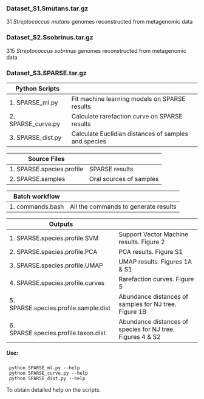 ### Dataset_S1.Smutans.tar.gz
31 _Streptococcus mutans_ genomes reconstructed from metagenomic data

### Dataset_S2.Ssobrinus.tar.gz
315 _Streptococcus sobrinus_ genomes reconstructed from metagenomic data

### Dataset_S3.SPARSE.tar.gz
|**Python Scripts** |      |
|----------------|------|
|1. SPARSE_ml.py   | Fit machine learning models on SPARSE results |
|2. SPARSE_curve.py| Calculate rarefaction curve on SPARSE results |
|3. SPARSE_dist.py | Calculate Euclidian distances of samples and species|

|**Source Files**  |      |
|----------------|------|
|1. SPARSE.species.profile| SPARSE results |
|2. SPARSE.samples| Oral sources of samples |

|**Batch workflow**| |
|----------------|------|
|1. commands.bash| All the commands to generate results |

|**Outputs**| |
|----------------|------|
|1. SPARSE.species.profile.SVM| Support Vector Machine results. Figure 2 |
|2. SPARSE.species.profile.PCA| PCA results. Figure S1 |
|3. SPARSE.species.profile.UMAP| UMAP results. Figures 1A & S1 |
|4. SPARSE.species.profile.curves| Rarefaction curves. Figure 5 |
|5. SPARSE.species.profile.sample.dist| Abundance distances of samples for NJ tree. Figure 1B |
|6. SPARSE.species.profile.taxon.dist| Abundance distances of species for NJ tree. Figures 4 & S2 |

##### Use: 
```
 python SPARSE_ml.py --help
 python SPARSE_curve.py --help
 python SPARSE_dist.py --help
```
To obtain detailed help on the scripts. 
